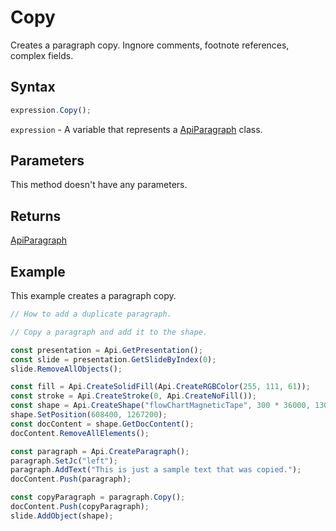# Copy

Creates a paragraph copy. Ingnore comments, footnote references, complex fields.

## Syntax

```javascript
expression.Copy();
```

`expression` - A variable that represents a [ApiParagraph](../ApiParagraph.md) class.

## Parameters

This method doesn't have any parameters.

## Returns

[ApiParagraph](../../ApiParagraph/ApiParagraph.md)

## Example

This example creates a paragraph copy.

```javascript editor-pptx
// How to add a duplicate paragraph.

// Copy a paragraph and add it to the shape.

const presentation = Api.GetPresentation();
const slide = presentation.GetSlideByIndex(0);
slide.RemoveAllObjects();

const fill = Api.CreateSolidFill(Api.CreateRGBColor(255, 111, 61));
const stroke = Api.CreateStroke(0, Api.CreateNoFill());
const shape = Api.CreateShape("flowChartMagneticTape", 300 * 36000, 130 * 36000, fill, stroke);
shape.SetPosition(608400, 1267200);
const docContent = shape.GetDocContent();
docContent.RemoveAllElements();

const paragraph = Api.CreateParagraph();
paragraph.SetJc("left");
paragraph.AddText("This is just a sample text that was copied.");
docContent.Push(paragraph);

const copyParagraph = paragraph.Copy();
docContent.Push(copyParagraph);
slide.AddObject(shape);

```
